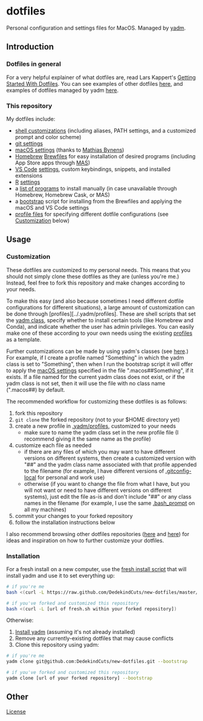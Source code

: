 # dotfiles
Personal configuration and settings files for MacOS.
Managed by [yadm](https://yadm.io).

## Introduction

### Dotfiles in general
For a very helpful explainer of what dotfiles are, read Lars Kappert's [Getting Started With Dotfiles](https://medium.com/@webprolific/getting-started-with-dotfiles-43c3602fd789).
You can see examples of other dotfiles [here](https://dotfiles.github.io), and examples of dotfiles managed by yadm [here](https://yadm.io/docs/examples).

### This repository
My dotfiles include: 
* [shell customizations](../.dotfiles/.shell) (including aliases, PATH settings, and a customized prompt and color scheme)
* [git settings](../.gitconfig)
* [macOS settings](../.dotfiles/.macos-settings) (thanks to [Mathias Bynens](https://github.com/mathiasbynens/dotfiles))
* [Homebrew](https://brew.sh) [Brewfiles](../.dotfiles/.brew) for easy installation of desired programs (including App Store apps through [MAS](https://github.com/mas-cli/mas))
* [VS Code](https://code.visualstudio.com/) [settings](../.dotfiles/.vscode-settings), custom keybindings, snippets, and installed extensions
* [R](https://www.r-project.org/) [settings](../.Rprofile)
* a [list of programs](../.dotfiles/.installs) to install manually (in case unavailable through Homebrew, Homebrew Cask, or MAS)
* a [bootstrap](../.yadm/bootstrap) script for installing from the Brewfiles and applying the macOS and VS Code settings
* [profile files](../.yadm/profiles) for specifying different dotfile configurations (see [Customization](#customization) below)

## Usage

### Customization
These dotfiles are customized to my personal needs.
This means that you should not simply clone these dotfiles as they are (unless you're me.)
Instead, feel free to fork this repository and make changes according to your needs.

To make this easy (and also because sometimes I need different dotfile configurations for different situations), a large amount of customization can be done through [profiles][../.yadm/profiles]. 
These are shell scripts that set the [yadm class](https://yadm.io/docs/alternates#), specify whether to install certain tools (like Homebrew and Conda), and indicate whether the user has admin privileges.
You can easily make one of these according to your own needs using the existing [profiles](../.yadm/profiles) as a template.

Further customizations can be made by using yadm's classes (see [here](https://yadm.io/docs/alternates#).)
For example, if I create a profile named "Something" in which the yadm class is set to "Something", then when I run the bootstrap script it will offer to apply the [macOS settings](../.dotfiles/.macos-settings) specified in the file ".macos##Something", if it exists. 
If a file named for the current yadm class does not exist, or if the yadm class is not set, then it will use the file with no class name (".macos##) by default.

The recommended workflow for customizing these dotfiles is as follows:
1. fork this repository
2. `git clone` the forked repository (not to your $HOME directory yet)
3. create a new profile in [.yadm/profiles](../.yadm/profiles), customized to your needs
    * make sure to name the yadm class set in the new profile file (I recommend giving it the same name as the profile)
4. customize each file as needed
    * if there are any files of which you may want to have different versions on different systems, then create a customized version with "##" and the yadm class name associated with that profile appended to the filename (for example, I have different versions of [.gitconfig-local](../.dotfiles/.git-settings) for personal and work use)
    * otherwise (if you want to change the file from what I have, but you will not want or need to have different versions on different systems), just edit the file as-is and don't include "##" or any class names in the filename (for example, I use the same [.bash_prompt](../.dotfiles/.shell/.bash_prompt) on all my machines)
5. commit your changes to your forked repository
6. follow the installation instructions below

I also recommend browsing other dotfiles repositories ([here](https://dotfiles.github.io) and [here](https://yadm.io/docs/examples)) for ideas and inspiration on how to further customize your dotfiles.

### Installation
For a fresh install on a new computer, use the [fresh install script](../../.yadm/fresh.sh) that will install yadm and use it to set everything up:

```bash
# if you're me
bash <(curl -L https://raw.github.com/DedekindCuts/new-dotfiles/master/.yadm/fresh.sh)

# if you've forked and customized this repository
bash <(curl -L [url of fresh.sh within your forked repository])
```

Otherwise:
1. [Install yadm](https://yadm.io/docs/install) (assuming it's not already installed)
2. Remove any currently-existing dotfiles that may cause conflicts
3. Clone this repository using yadm: 

```bash
# if you're me
yadm clone git@github.com:DedekindCuts/new-dotfiles.git --bootstrap

# if you've forked and customized this repository
yadm clone [url of your forked repository] --bootstrap
```

## Other
[License](LICENSE.txt)
